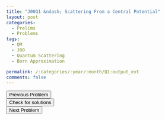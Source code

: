 ```yaml
---
title: "J00Q1 &ndash; Scattering From a Central Potential"
layout: post
categories:
  - Prelims
  - Problems
tags:
  - QM
  - J00
  - Quantum Scattering
  - Born Approximation

permalink: /:categories/:year/:month/Q1:output_ext
comments: false
---
```

<object data="2000J1Q.pdf" type="application/pdf" width="100%" height="500"></object>

<div class='navbar'>
	<div float='left'><button onclick="window.location='E3.html'" >Previous Problem</button></div>
	<div float='center'><button onclick="window.location='https://princetonprelim.com/prelim/4/'">Check for solutions</button></div>
	<div float='right'><button onclick="window.location='Q2.html'" > Next Problem</button></div>
</div>
